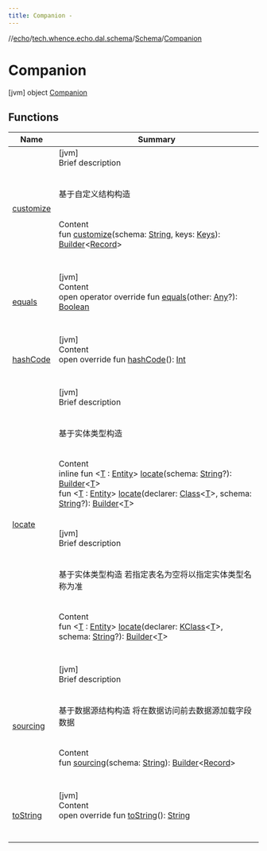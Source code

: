 ```yaml
---
title: Companion -
---
```

//[echo](../../../index.md)/[tech.whence.echo.dal.schema](../../index.md)/[Schema](../index.md)/[Companion](index.md)



# Companion  
 [jvm] object [Companion](index.md)   


## Functions  
  
|  Name|  Summary| 
|---|---|
| [customize](customize.md)| [jvm]  <br>Brief description  <br><br><br>基于自定义结构构造<br><br>  <br>Content  <br>fun [customize](customize.md)(schema: [String](https://kotlinlang.org/api/latest/jvm/stdlib/kotlin/-string/index.html), keys: [Keys](../../../tech.whence.echo.dal.schema.key/-keys/index.md)): [Builder](../../-builder/index.md)<[Record](../../../tech.whence.echo.dal.entity/-record/index.md)>  <br><br><br>
| [equals](../../../tech.whence.echo.webclient.response.exception/-response-unrecognized-exception/index.md#kotlin/Any/equals/#kotlin.Any?/PointingToDeclaration/)| [jvm]  <br>Content  <br>open operator override fun [equals](../../../tech.whence.echo.webclient.response.exception/-response-unrecognized-exception/index.md#kotlin/Any/equals/#kotlin.Any?/PointingToDeclaration/)(other: [Any](https://kotlinlang.org/api/latest/jvm/stdlib/kotlin/-any/index.html)?): [Boolean](https://kotlinlang.org/api/latest/jvm/stdlib/kotlin/-boolean/index.html)  <br><br><br>
| [hashCode](../../../tech.whence.echo.webclient.response.exception/-response-unrecognized-exception/index.md#kotlin/Any/hashCode/#/PointingToDeclaration/)| [jvm]  <br>Content  <br>open override fun [hashCode](../../../tech.whence.echo.webclient.response.exception/-response-unrecognized-exception/index.md#kotlin/Any/hashCode/#/PointingToDeclaration/)(): [Int](https://kotlinlang.org/api/latest/jvm/stdlib/kotlin/-int/index.html)  <br><br><br>
| [locate](locate.md)| [jvm]  <br>Brief description  <br><br><br>基于实体类型构造<br><br>  <br>Content  <br>inline fun <[T](locate.md) : [Entity](../../../tech.whence.echo.dal.entity/-entity/index.md)> [locate](locate.md)(schema: [String](https://kotlinlang.org/api/latest/jvm/stdlib/kotlin/-string/index.html)?): [Builder](../../-builder/index.md)<[T](locate.md)>  <br>fun <[T](locate.md) : [Entity](../../../tech.whence.echo.dal.entity/-entity/index.md)> [locate](locate.md)(declarer: [Class](https://docs.oracle.com/javase/8/docs/api/java/lang/Class.html)<[T](locate.md)>, schema: [String](https://kotlinlang.org/api/latest/jvm/stdlib/kotlin/-string/index.html)?): [Builder](../../-builder/index.md)<[T](locate.md)>  <br><br><br>[jvm]  <br>Brief description  <br><br><br>基于实体类型构造 若指定表名为空将以指定实体类型名称为准<br><br>  <br>Content  <br>fun <[T](locate.md) : [Entity](../../../tech.whence.echo.dal.entity/-entity/index.md)> [locate](locate.md)(declarer: [KClass](https://kotlinlang.org/api/latest/jvm/stdlib/kotlin.reflect/-k-class/index.html)<[T](locate.md)>, schema: [String](https://kotlinlang.org/api/latest/jvm/stdlib/kotlin/-string/index.html)?): [Builder](../../-builder/index.md)<[T](locate.md)>  <br><br><br>
| [sourcing](sourcing.md)| [jvm]  <br>Brief description  <br><br><br>基于数据源结构构造 将在数据访问前去数据源加载字段数据<br><br>  <br>Content  <br>fun [sourcing](sourcing.md)(schema: [String](https://kotlinlang.org/api/latest/jvm/stdlib/kotlin/-string/index.html)): [Builder](../../-builder/index.md)<[Record](../../../tech.whence.echo.dal.entity/-record/index.md)>  <br><br><br>
| [toString](../../../tech.whence.echo.webclient.response.exception/-response-unrecognized-exception/index.md#kotlin/Any/toString/#/PointingToDeclaration/)| [jvm]  <br>Content  <br>open override fun [toString](../../../tech.whence.echo.webclient.response.exception/-response-unrecognized-exception/index.md#kotlin/Any/toString/#/PointingToDeclaration/)(): [String](https://kotlinlang.org/api/latest/jvm/stdlib/kotlin/-string/index.html)  <br><br><br>

